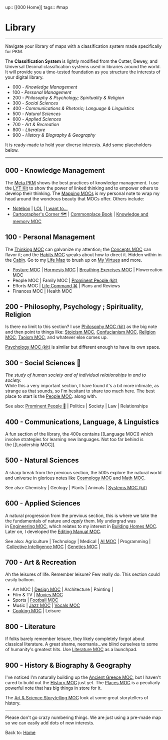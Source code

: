 up:: [[000 Home]]
tags:: #map 

# Library
---
Navigate your library of maps with a classification system made specifically for PKM.

The **Classification System** is lightly modified from the Cutter, Dewey, and Universal Decimal classification systems used in libraries around the world. It will provide you a time-tested foundation as you structure the interests of your digital library.

- 000 - _Knowledge Management_
- 100 - _Personal Management_
- 200 - _Philosophy & Psychology; Spirituality & Religion_
- 300 - _Social Sciences_
- 400 - _Communications & Rhetoric; Language & Linguistics_
- 500 - _Natural Sciences_
- 600 - _Applied Sciences_
- 700 - _Art & Recreation_
- 800 - _Literature_
- 900 - _History & Biography & Geography_

It is ready-made to hold your diverse interests. Add some placeholders below.

---

## 000 - Knowledge Management

The [Meta PKM](https://notes.linkingyourthinking.com/Atlas/Meta+PKM) shows the best practices of knowledge management. I use the [LYT Kit](https://notes.linkingyourthinking.com/LYT+Kit) to show the power of linked thinking and to empower others to develop their thinking. The [Mapping MOCs](https://notes.linkingyourthinking.com/Mapping+MOCs) is my personal note to wrap my head around the wondrous beauty that MOCs offer. Others include:

- [Notebox](https://notes.linkingyourthinking.com/Atlas/Notebox) | [LOL](https://notes.linkingyourthinking.com/LOL) | [I want to...](https://notes.linkingyourthinking.com/I+want+to...)
- [Cartographer's Corner 🗺](https://notes.linkingyourthinking.com/Cartographer's+Corner+%F0%9F%97%BA) | [Commonplace Book](https://notes.linkingyourthinking.com/Cards/Commonplace+Book) | [Knowledge and memory MOC](https://notes.linkingyourthinking.com/Knowledge+and+memory+MOC)

## 100 - Personal Management

The [Thinking MOC](https://notes.linkingyourthinking.com/Atlas/Thinking+MOC) can galvanize my attention; the [Concepts MOC](https://notes.linkingyourthinking.com/Atlas/Concepts+MOC) can flavor it; and the [Habits MOC](https://notes.linkingyourthinking.com/Atlas/Habits+MOC) speaks about how to direct it. Hidden within in the [Cabin](https://notes.linkingyourthinking.com/Cards/Cabin). Go to my [Life Map](https://notes.linkingyourthinking.com/Atlas/Life+Map) to brush up on [My Virtues](https://notes.linkingyourthinking.com/Atlas/My+Virtues+(starter)) and more.

- [Posture MOC](https://notes.linkingyourthinking.com/Posture+MOC) | [Hormesis MOC](https://notes.linkingyourthinking.com/Hormesis+MOC) | [Breathing Exercises MOC](https://notes.linkingyourthinking.com/Breathing+Exercises+MOC) | Flowcreation MOC
- People MOC | Family MOC | [Prominent People (kit)](https://notes.linkingyourthinking.com/Prominent+People+(kit))
- Efforts MOC | [Life Command ⌘](https://notes.linkingyourthinking.com/Life+Command+%E2%8C%98) | Plans and Reviews
- Finances MOC | Health MOC

## 200 - Philosophy, Psychology ; Spirituality, Religion

Is there no limit to this section? I use [Philosophy MOC (kit)](https://notes.linkingyourthinking.com/Atlas/Philosophy+MOC+(kit)) as the big note and then point to things like: [Stoicism MOC](https://notes.linkingyourthinking.com/Stoicism+MOC), [Confucianism MOC](https://notes.linkingyourthinking.com/Confucianism+MOC), [Religion MOC](https://notes.linkingyourthinking.com/Religion+MOC), [Taoism MOC](https://notes.linkingyourthinking.com/Taoism+MOC), and whatever else comes up.

[Psychology MOC (kit)](https://notes.linkingyourthinking.com/Atlas/Psychology+MOC+(kit)) is similar but different enough to have its own space.

## 300 - Social Sciences 👥

_The study of human society and of individual relationships in and to society._  
While this a very important section, I have found it's a bit more intimate, as strange as that sounds, so I'm hesitant to share too much here. The best place to start is the [People MOC](https://notes.linkingyourthinking.com/Atlas/People+MOC). along with.

See also: [Prominent People 🌋](https://notes.linkingyourthinking.com/Atlas/People+MOC#Prominent%20People%20%F0%9F%8C%8B) | Politics | Society | Law | Relationships

## 400 - Communications, Language, & Linguistics

A fun section of the library, the 400s contains [[Language MOC]] which involve strategies for learning new languages. Not too far behind is the [[Leadership MOC]].

## 500 - Natural Sciences

A sharp break from the previous section, the 500s explore the natural world and universe in glorious notes like [Cosmology MOC](https://notes.linkingyourthinking.com/Cosmology+MOC) and [Math MOC](https://notes.linkingyourthinking.com/Math+MOC).

See also: Chemistry | Geology | Plants | Animals | [Systems MOC (kit)](https://notes.linkingyourthinking.com/Atlas/Systems+MOC+(kit))

## 600 - Applied Sciences

A natural progression from the previous section, this is where we take the the fundamentals of nature and _apply_ them. My undergrad was in [Engineering MOC](https://notes.linkingyourthinking.com/Engineering+MOC), which relates to my interest in [Building Homes MOC](https://notes.linkingyourthinking.com/Building+Homes+MOC). Later on, I developed the [Editing Manual MOC](https://notes.linkingyourthinking.com/Editing+Manual+MOC).

See also: Agriculture | Technology | Medical | [AI MOC](https://notes.linkingyourthinking.com/AI+MOC) | Programming | [Collective Intelligence MOC](https://notes.linkingyourthinking.com/Collective+Intelligence+MOC) | [Genetics MOC](https://notes.linkingyourthinking.com/Genetics+MOC) |

## 700 - Art & Recreation

Ah the leisures of life. Remember leisure? Few really do. This section could easily balloon.

- Art MOC | [Design MOC](https://notes.linkingyourthinking.com/Design+MOC) | Architecture | Painting |
- Film & TV | [Movies MOC](https://notes.linkingyourthinking.com/Movies+MOC)
- Sports | [Football MOC](https://notes.linkingyourthinking.com/Football+MOC)
- Music | [Jazz MOC](https://notes.linkingyourthinking.com/Jazz+MOC) | [Vocals MOC](https://notes.linkingyourthinking.com/Vocals+MOC)
- [Cooking MOC](https://notes.linkingyourthinking.com/Cooking+MOC) | Leisure

## 800 - Literature

If folks barely remember leisure, they likely completely forgot about classical literature. A great shame, neomania...we blind ourselves to some of humanity's greatest hits. Use [Literature MOC](https://notes.linkingyourthinking.com/Literature+MOC) as a launchpad.

## 900 - History & Biography & Geography

I've noticed I'm naturally building up the [Ancient Greece MOC](https://notes.linkingyourthinking.com/Ancient+Greece+MOC), but I haven't cared to build out the [History MOC](https://notes.linkingyourthinking.com/History+MOC) just yet. The [Places MOC](https://notes.linkingyourthinking.com/Atlas/Places+MOC) is a peculiarly powerful note that has big things in store for it.

The [Art & Science Storytelling MOC](https://notes.linkingyourthinking.com/Art+%26+Science+Storytelling+MOC) look at some great storytellers of history.

---

Please don't go crazy numbering things. We are just using a pre-made map so we can easily add dots of new interests.

Back to: [Home](https://notes.linkingyourthinking.com/Home)